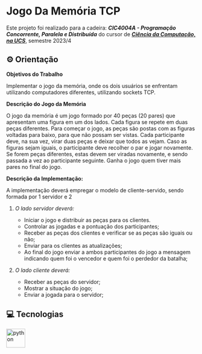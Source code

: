 # Jogo Da Memória TCP

Este projeto foi realizado para a cadeira: **_CIC4004A - Programação Concorrente, Paralela e Distribuída_** do cursor de **_[Ciência da Computação, na UCS](https://www.ucs.br/ciencias-da-computacao)_**, semestre 2023/4

## ⚙ Orientação

**Objetivos do Trabalho**

Implementar o jogo da memória, onde os dois usuários se enfrentam utilizando computadores diferentes, utilizando sockets TCP.

**Descrição do Jogo da Memória**

O jogo da memória é um jogo formado por 40 peças (20 pares) que apresentam uma figura em um dos lados. Cada figura se repete em duas peças diferentes. Para começar o jogo, as peças são postas com as figuras voltadas para baixo, para que não possam ser vistas. Cada participante deve, na sua vez, virar duas peças e deixar que todos as vejam. Caso as figuras sejam iguais, o participante deve recolher o par e jogar novamente. Se forem peças diferentes, estas devem ser viradas novamente, e sendo passada a vez ao participante seguinte. Ganha o jogo quem tiver mais pares no final do jogo.

**Descrição da Implementação:**

A implementação deverá empregar o modelo de cliente-servido, sendo formada por 1 servidor e 2

1. _O lado servidor deverá:_

   - Iniciar o jogo e distribuir as peças para os clientes.
   - Controlar as jogadas e a pontuação dos participantes;
   - Receber as peças dos clientes e verificar se as peças são iguais ou não;
   - Enviar para os clientes as atualizações;
   - Ao final do jogo enviar a ambos participantes do jogo a mensagem indicando quem foi o vencedor e quem foi o perdedor da batalha;

2. _O lado cliente deverá:_
   - Receber as peças do servidor;
   - Mostrar a situação do jogo;
   - Enviar a jogada para o servidor;

## 💻 Tecnologias

<p align="left"> 
    <a href="httpshttps://www.python.org/" target="_blank" rel="noreferrer"> 
        <img src="https://upload.wikimedia.org/wikipedia/commons/thumb/c/c3/Python-logo-notext.svg/1869px-Python-logo-notext.svg.png" alt="python" width="50" height="50"/> 
    </a> 
</p>
